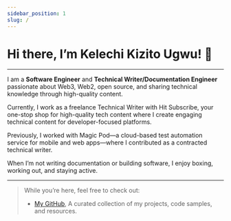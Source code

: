 ```yaml
---
sidebar_position: 1
slug: /
---
```


# Hi there, I’m Kelechi Kizito Ugwu! 👋

---

I am a **Software Engineer** and **Technical Writer/Documentation Engineer** passionate about Web3, Web2, open source, and sharing technical knowledge through high-quality content.

Currently, I work as a freelance Technical Writer with Hit Subscribe, your one-stop shop for high-quality tech content where I create engaging technical content for developer-focused platforms.

Previously, I worked with Magic Pod—a cloud-based test automation service for mobile and web apps—where I contributed as a contracted technical writer.

When I’m not writing documentation or building software, I enjoy boxing, working out, and staying active.

---

> While you’re here, feel free to check out:
>
> - [My GitHub](https://github.com/Kelechikizito),  A curated collection of my projects, code samples, and resources.